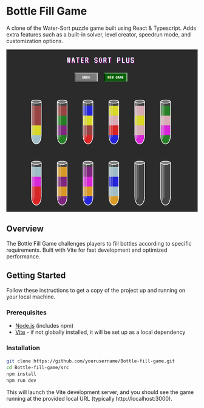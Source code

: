 # Bottle Fill Game

A clone of the Water-Sort puzzle game built using React & Typescript. Adds extra features such as a built-in solver, level creator, speedrun mode, and customization options.

![Bottle Fill Game Screenshot](./assets/screenshot.png)

## Overview

The Bottle Fill Game challenges players to fill bottles according to specific requirements. Built with Vite for fast development and optimized performance.

## Getting Started

Follow these instructions to get a copy of the project up and running on your local machine.

### Prerequisites

- [Node.js](https://nodejs.org/) (includes npm)
- [Vite](https://vitejs.dev/) - if not globally installed, it will be set up as a local dependency

### Installation

```bash
git clone https://github.com/yourusername/Bottle-fill-game.git
cd Bottle-fill-game/src
npm install
npm run dev
```

This will launch the Vite development server, and you should see the game running at the provided local URL (typically http://localhost:3000).


